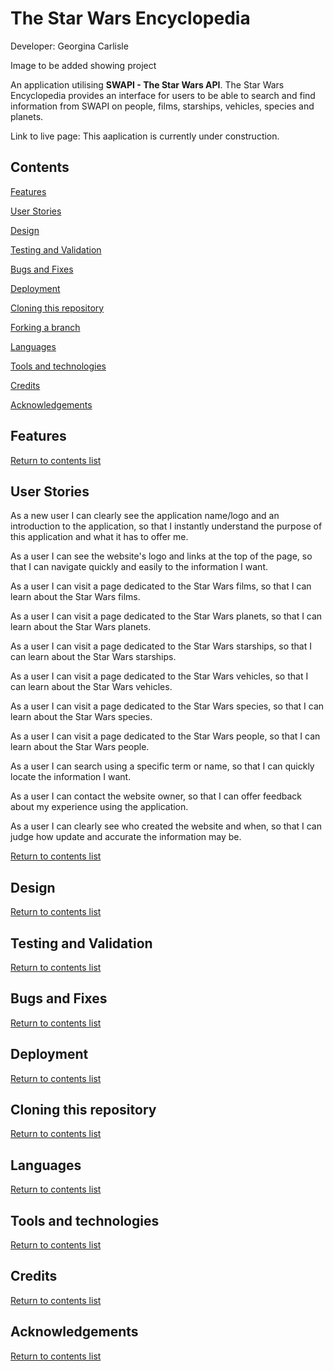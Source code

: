# The Star Wars Encyclopedia
Developer: Georgina Carlisle

Image to be added showing project

An application utilising **SWAPI - The Star Wars API**. The Star Wars Encyclopedia provides an interface for users to be able to search and find information from SWAPI on people, films, starships, vehicles, species and planets.

Link to live page: This aaplication is currently under construction.

## Contents

[Features](#features)

[User Stories](#user-stories)

[Design](#design)

[Testing and Validation](#testing-and-validation)

[Bugs and Fixes](#bugs-and-fixes)

[Deployment](#deployment)

[Cloning this repository](#cloning)

[Forking a branch](#forking)

[Languages](#languages)

[Tools and technologies](#tools-and-technologies)

[Credits](#credits)

[Acknowledgements](#acknowledgements)

## Features

[Return to contents list](#contents)

## User Stories

As a new user I can clearly see the application name/logo and an introduction to the application, so that I instantly understand the purpose of this application and what it has to offer me.

As a user I can see the website's logo and links at the top of the page, so that I can navigate quickly and easily to the information I want.

As a user I can visit a page dedicated to the Star Wars films, so that I can learn about the Star Wars films.

As a user I can visit a page dedicated to the Star Wars planets, so that I can learn about the Star Wars planets.

As a user I can visit a page dedicated to the Star Wars starships, so that I can learn about the Star Wars starships.

As a user I can visit a page dedicated to the Star Wars vehicles, so that I can learn about the Star Wars vehicles.

As a user I can visit a page dedicated to the Star Wars species, so that I can learn about the Star Wars species.

As a user I can visit a page dedicated to the Star Wars people, so that I can learn about the Star Wars people.

As a user I can search using a specific term or name, so that I can quickly locate the information I want.

As a user I can contact the website owner, so that I can offer feedback about my experience using the application.

As a user I can clearly see who created the website and when, so that I can judge how update and accurate the information may be.

[Return to contents list](#contents)

## Design

[Return to contents list](#contents)

## Testing and Validation

[Return to contents list](#contents)

## Bugs and Fixes

[Return to contents list](#contents)

## Deployment

[Return to contents list](#contents)

## Cloning this repository

[Return to contents list](#contents)

## Languages

[Return to contents list](#contents)

## Tools and technologies

[Return to contents list](#contents)

## Credits

[Return to contents list](#contents)

## Acknowledgements

[Return to contents list](#contents)